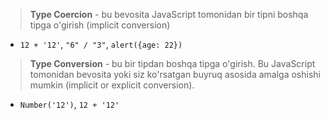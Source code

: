 >**Type Coercion** - bu bevosita JavaScript tomonidan bir tipni boshqa tipga o'girish (implicit conversion)

- `12 + '12'`, `"6" / "3"`, `alert({age: 22})`

>**Type Conversion** - bu bir tipdan boshqa tipga o'girish. Bu JavaScript tomonidan bevosita yoki siz ko'rsatgan buyruq asosida amalga oshishi mumkin (implicit or explicit conversion).

- `Number('12')`, `12 + '12'`
